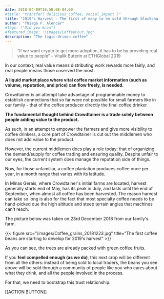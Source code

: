 ```yaml
---
date: 2018-04-09T10:58:08-04:00
#title: "transfer( delicious_coffee, social_impact )"
title: "2019's Harvest - The first of many to be sold through blockchain?"
author: "Thiago F. Alencar"
#tags: ["Did you know"]
#featured_image: '/images/CoffeePour.jpg'
description: "The logic-driven coffee"
---
```


> “If we want crypto to get more adoption, it has to be by providing real value to people” - Vitalik Buterin at ETHGlobal 2019

In our context, real value means distributing work rewards more fairly, and real people means those unserved the most.

**A liquid market place where vital coffee market information (such as volume, reputation, and price) can flow freely, is needed.**

Crowdtainer is an attempt take advantage of programmable money to establish connections that so far were not possible for small farmers like in our family - that of the coffee producer directly the final coffee drinker.

**The fundamental thought behind Crowdtainer is a trade solely between people adding value to the product.**

As such, in an attempt to empower the farmers and give more visibility to coffee drinkers, a core part of Crowdtainer is cut out the middlemen who does not add value to the product.

However, the current middlemen does play a role today: that of organizing the demand/supply for coffee trading and ensuring quality. Despite unfair to our eyes, the current system does manage the reputation side of things.

Now, for those unfamiliar, a coffee plantation produces coffee once per year, in a month range that varies with its latitude. 

In Minas Gerais, where Crowdtainer's initial farms are located, harvest generally starts end of May, has its peak in July, and lasts until the end of September, when almost all coffee has been harvested. The reason harvest can take so long is also for the fact that most specialty coffee needs to be hand-picked due the high altitude and steep terrain angles that machines can't reach.

The picture below was taken on 23rd December 2018 from our family's farm.

{{< figure src="/images/Coffee_grains_20181223.jpg" title="The first coffee beans are starting to develop for 2019's harvest" >}}

As you can see, the trees are already packed with green coffee fruits.

If you **feel compelled enough (as we do)**, this next crop will be different from all the others: instead of being sold to local traders, the beans you see above will be sold through a community of people like you who cares about what they drink, and all the people involved in the process.

For that, we need to bootstrap this trust relationship.

[[ACTION BUTTON]]